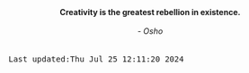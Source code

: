 
<div align="center"><b><span>Creativity is the greatest rebellion in existence.</span></b><br><br><i> - Osho</i></div>
<br><br><kbd>Last updated:Thu Jul 25 12:11:20 2024</kbd>